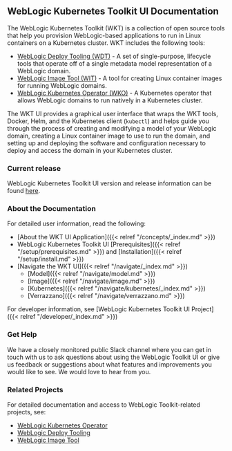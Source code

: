 ## WebLogic Kubernetes Toolkit UI Documentation

The WebLogic Kubernetes Toolkit (WKT) is a collection of open source tools that help you provision WebLogic-based
applications to run in Linux containers on a Kubernetes cluster.  WKT includes the following tools:

- [WebLogic Deploy Tooling (WDT)](https://github.com/oracle/weblogic-deploy-tooling) - A set of single-purpose,
  lifecycle tools that operate off of a single metadata model representation of a WebLogic domain.
- [WebLogic Image Tool (WIT)](https://github.com/oracle/weblogic-image-tool) - A tool for creating Linux container
  images for running WebLogic domains.
- [WebLogic Kubernetes Operator (WKO)](https://github.com/oracle/weblogic-kubernetes-operator) - A Kubernetes operator
  that allows WebLogic domains to run natively in a Kubernetes cluster.

The WKT UI provides a graphical user interface that wraps the WKT tools, Docker, Helm, and the Kubernetes client
(`kubectl`) and helps guide you through the process of creating and modifying a model of your WebLogic domain, creating
a Linux container image to use to run the domain, and setting up and deploying the software and configuration
necessary to deploy and access the domain in your Kubernetes cluster.

### Current release

WebLogic Kubernetes Toolkit UI version and release information can be found [here](https://github.com/oracle/weblogic-toolkit-ui/releases).

### About the Documentation
For detailed user information, read the following:

- [About the WKT UI Application]({{< relref "/concepts/_index.md" >}})
- WebLogic Kubernetes Toolkit UI [Prerequisites]({{< relref "/setup/prerequisites.md" >}}) and [Installation]({{< relref "/setup/install.md" >}})
- [Navigate the WKT UI]({{< relref "/navigate/_index.md" >}})
    - [Model]({{< relref "/navigate/model.md" >}})
    - [Image]({{< relref "/navigate/image.md" >}})
    - [Kubernetes]({{< relref "/navigate/kubernetes/_index.md" >}})
    - [Verrazzano]({{< relref "/navigate/verrazzano.md" >}})

For developer information, see [WebLogic Kubernetes Toolkit UI Project]({{< relref "/developer/_index.md" >}})

### Get Help

We have a closely monitored public Slack channel where you can get in touch with us to ask questions about using the
WebLogic Toolkit UI or give us feedback or suggestions about what features and improvements you would like to see.
We would love to hear from you.

### Related Projects
For detailed documentation and access to WebLogic Toolkit-related projects, see:

- [WebLogic Kubernetes Operator](https://oracle.github.io/weblogic-kubernetes-operator/)
- [WebLogic Deploy Tooling](https://oracle.github.io/weblogic-deploy-tooling/)
- [WebLogic Image Tool](https://oracle.github.io/weblogic-image-tool/)

